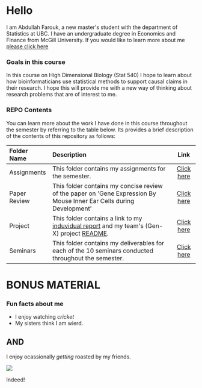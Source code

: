 # Hello

I am Abdullah Farouk, a new master's student with the department of Statistics at UBC. I have an undergraduate degree in Economics and Finance from McGill University. If you would like to learn more about me [please click here](https://www.linkedin.com/in/abdullah-farouk-a81a237a/)

### Goals in this course
In this course on High Dimensional Biology (Stat 540) I hope to learn about how bioinformaticians use statistical methods to support causal claims in their research. I hope this will provide me with a new way of thinking about research problems that are of interest to me. 

### REPO Contents
You can learn more about the work I have done in this course throughout the semester by referring to the table below. Its provides a brief description of the contents of this repository as follows: 


Folder Name | Description | Link
:------------ | :------------------------ | :----------------------------------:
Assignments | This folder contains my assignments for the semester. | [Click here](https://github.com/navysealtf9k/High-Dimensional-Biology/tree/master/Assignments)
Paper Review | This folder contains my concise review of the paper on 'Gene Expression By Mouse Inner Ear Cells during Development' | [Click here](https://github.com/navysealtf9k/High-Dimensional-Biology/tree/master/Paper_Review.md)
Project | This folder contains a link to my [induvidual report](https://github.com/STAT540-UBC/zz_farouk-abdullah_STAT540_2018/blob/master/Project/Abdullah_Farouk_report.md) and my team's (Gen-X) project [README](https://github.com/navysealtf9k/High-Dimensional-Biology/blob/master/Project/README.md). | [Click here](https://github.com/navysealtf9k/High-Dimensional-Biology/tree/master/Project)
Seminars | This folder contains my deliverables for each of the 10 seminars conducted throughout the semester. | [Click here](https://github.com/navysealtf9k/High-Dimensional-Biology/tree/master/Seminars)



# BONUS MATERIAL

### Fun facts about me
- I enjoy watching *cricket*
- My sisters think I am wierd.

## AND
I ~~enjoy~~ ocassionally *getting* roasted by my friends.

![](http://www.reactiongifs.com/r/O0oo0.gif)

Indeed!
